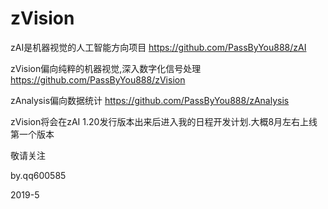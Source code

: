 # zVision

zAI是机器视觉的人工智能方向项目 https://github.com/PassByYou888/zAI


zVision偏向纯粹的机器视觉,深入数字化信号处理 https://github.com/PassByYou888/zVision


zAnalysis偏向数据统计 https://github.com/PassByYou888/zAnalysis


zVision将会在zAI 1.20发行版本出来后进入我的日程开发计划.大概8月左右上线第一个版本


敬请关注

by.qq600585

2019-5

